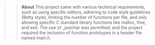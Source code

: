 >>**About**
This project came with various technical requirements, such as using specific editors, adhering to code style guidelines (Betty style), limiting the number of functions per file, and only allowing specific C standard library functions like malloc, free, and exit. The use of _putchar was permitted, and the project required the inclusion of function prototypes in a header file named main.h.